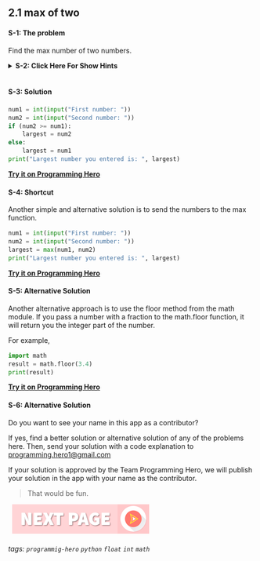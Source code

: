 
## 2.1 max of two

#### S-1: The problem
Find the max number of two numbers.

<details>
 <summary><b>S-2: Click Here For Show Hints</b></summary>
   <p> Ask the user to enter two numbers. 

Then, you can run a comparison to compare which one is larger. 

Think about it and try yourself first. 
 </p>
 </details>
<br>

#### S-3: Solution
```python
num1 = int(input("First number: "))
num2 = int(input("Second number: "))
if (num2 >= num1):
    largest = num2
else:
    largest = num1
print("Largest number you entered is: ", largest)
```
**[Try it on Programming Hero](https://play.google.com/store/apps/details?id=com.learnprogramming.codecamp)**

#### S-4: Shortcut
Another simple and alternative solution is to send the numbers to the max function.
```python
num1 = int(input("First number: "))
num2 = int(input("Second number: "))
largest = max(num1, num2)
print("Largest number you entered is: ", largest)
```
**[Try it on Programming Hero](https://play.google.com/store/apps/details?id=com.learnprogramming.codecamp)**

#### S-5: Alternative Solution
Another alternative approach is to use the floor method from the math module. If you pass a number with a fraction to the math.floor function, it will return you the integer part of the number. 

For example, 
```python
import math
result = math.floor(3.4)
print(result)
```
**[Try it on Programming Hero](https://play.google.com/store/apps/details?id=com.learnprogramming.codecamp)**

#### S-6: Alternative Solution
Do you want to see your name in this app as a contributor?

If yes, find a better solution or alternative solution of any of the problems here. Then, send your solution with a code explanation to programming.hero1@gmail.com

If your solution is approved by the Team Programming Hero, we will publish your solution in the app with your name as the contributor. 

> That would be fun.

&nbsp;
[![Next Page](../assets/next-button.png)](Max-of-three.md)
&nbsp;

###### tags: `programmig-hero` `python` `float` `int` `math`

